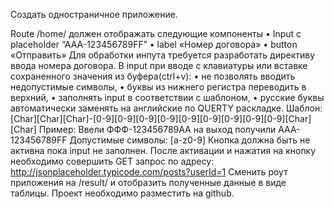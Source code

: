 Создать одностраничное приложение.

Route /home/ должен отображать следующие компоненты
•	Input с placeholder “AAA-123456789FF”
•	label «Номер договора»
•	button «Отправить»
Для обработки инпута требуется разработать директиву ввода номера договора. 
В input при вводе с клавиатуры или вставке сохраненного значения из буфера(ctrl+v): 
•	не позволять вводить недопустимые символы, 
•	буквы из нижнего регистра переводить в верхний,
•	заполнять input в соответствии с шаблоном, 
•	русские буквы автоматически заменять на английские по QUERTY раскладке.
Шаблон:
[Char][Char][Char]-[0-9][0-9][0-9][0-9][0-9][0-9][0-9][0-9][0-9][Char][Char]
Пример: 
Ввели ФФФ-123456789АА на выход получили AAA-123456789FF
Допустимые символы:
 [a-z0-9]
Кнопка должна быть не активна пока input не заполнен.
После активации и нажатия на кнопку необходимо совершить GET запрос по адресу: http://jsonplaceholder.typicode.com/posts?userId=1
Сменить роут приложения на /result/ и отобразить полученные данные в виде таблицы. 
Проект необходимо разместить на github.
